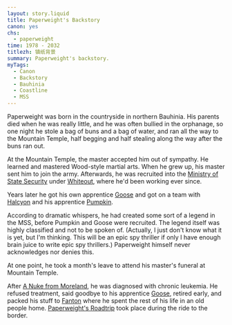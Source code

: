 ```yaml
---
layout: story.liquid
title: Paperweight's Backstory
canon: yes
chs:
  - paperweight
time: 1978 - 2032
titlezh: 镇纸背景
summary: Paperweight's backstory.
myTags:
  - Canon
  - Backstory
  - Bauhinia
  - Coastline
  - MSS
---
```


Paperweight was born in the countryside in northern Bauhinia. His parents died when he was really little, and he was often bullied in the orphanage, so one night he stole a bag of buns and a bag of water, and ran all the way to the Mountain Temple, half begging and half stealing along the way after the buns ran out.

At the Mountain Temple, the master accepted him out of sympathy. He learned and mastered Wood-style martial arts. When he grew up, his master sent him to join the army. Afterwards, he was recruited into the [Ministry of State Security](/world/bauhinia/mss/) under [Whiteout](/characters/whiteout/), where he'd been working ever since.

Years later he got his own apprentice [Goose](/character/goose/) and got on a team with [Halcyon](/characters/halcyon/) and his apprentice [Pumpkin](/characters/pumpkin/).

According to dramatic whispers, he had created some sort of a legend in the MSS, before Pumpkin and Goose were recruited. The legend itself was highly classified and not to be spoken of. (Actually, I just don't know what it is yet, but I'm thinking. This will be an epic spy thriller if only I have enough brain juice to write epic spy thrillers.) Paperweight himself never acknowledges nor denies this.

At one point, he took a month's leave to attend his master's funeral at Mountain Temple.

After [A Nuke from Moreland](/stories/a-nuke-from-moreland/), he was diagnosed with chronic leukemia. He refused treatment, said goodbye to his apprentice [Goose](/characters/goose/), retired early, and packed his stuff to [Fanton](/world/fanton/) where he spent the rest of his life in an old people home. [Paperweight's Roadtrip](/stories/paperweights-roadtrip/) took place during the ride to the border.
